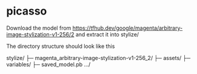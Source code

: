 # picasso

Download the model from https://tfhub.dev/google/magenta/arbitrary-image-stylization-v1-256/2
and extract it into stylize/

The directory structure should look like this

stylize/
├─ magenta_arbitrary-image-stylization-v1-256_2/
├─ assets/
├─ variables/
├─ saved_model.pb
.../

